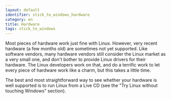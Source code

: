 ```yaml
---
layout: default
identifier: stick_to_windows_hardware
category: en
title: Hardware
tags: stick_to_windows
---
```


Most pieces of hardware work just fine with Linux. However, very 
recent hardware (a few months old) are sometimes not yet supported. Like 
software vendors, many hardware vendors still consider the Linux market 
as a very small one, and don't bother to provide Linux drivers for their 
hardware. The Linux developers work on that, and do a terrific work to 
let every piece of hardware work like a charm, but this takes a little 
time.

The best and most straightforward way to see whether your 
hardware is well supported is to run Linux from a Live CD (see the 
"Try Linux without touching Windows" section).

